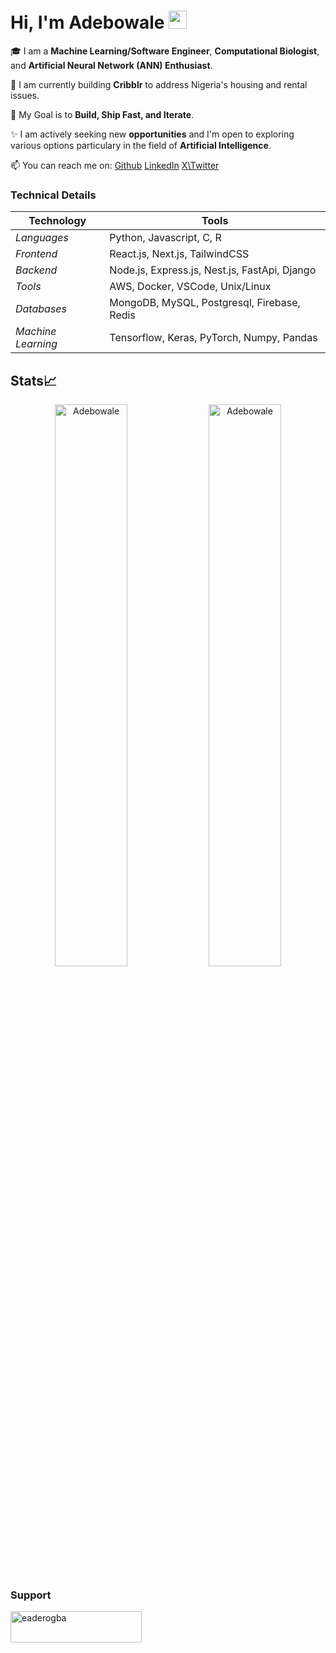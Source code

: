 # Hi, I'm Adebowale <img src="https://github.com/TheDudeThatCode/TheDudeThatCode/blob/master/Assets/Hi.gif" width="29px">


🎓 I am a **Machine Learning/Software Engineer**, **Computational Biologist**, and **Artificial Neural Network (ANN) Enthusiast**.

🌱 I am currently building **Cribblr** to address Nigeria's housing and rental issues.

🎯 My Goal is to **Build, Ship Fast, and Iterate**.

✨ I am actively seeking new **opportunities** and I'm open to exploring various options particulary in the field of **Artificial Intelligence**.

📫 You can reach me on: [Github](https://github.com/eaderogba) [LinkedIn](https://www.linkedin.com/in/adebowaleaderogba/) [X\Twitter](https://www.x.com/CNeuralMind)

### Technical Details
| Technology | Tools |
| -------------| ------------- |
|*Languages* | Python, Javascript, C, R |
|*Frontend*| React.js, Next.js, TailwindCSS|
|*Backend*| Node.js, Express.js, Nest.js, FastApi, Django|
|*Tools*| AWS, Docker, VSCode, Unix/Linux |
|*Databases*| MongoDB, MySQL, Postgresql, Firebase, Redis |
|*Machine Learning*| Tensorflow, Keras, PyTorch, Numpy, Pandas |



## Stats📈
<p align="center">
<!-- <img width="40%" src="https://github-readme-stats.vercel.app/api/top-langs?username=eaderogba&show_icons=true&theme=dracula&title_color=ff8000&text_color=ffffff&bg_color=6a6a6a&locale=en&layout=compact&hide_border=true" alt="Adebowale" />  -->
<img width="48%" src="https://github-readme-stats.vercel.app/api?username=eaderogba&show_icons=true&theme=dracula&title_color=ff8000&text_color=ffffff&bg_color=6a6a6a&locale=en&hide_border=true" alt="Adebowale" />
<img width="48%" src="https://github-readme-streak-stats.herokuapp.com/?user=eaderogba&theme=highcontrast&hide_border=true" alt="Adebowale" />
</p>

<h3 align="left">Support</h3>
<p><a href="https://www.buymeacoffee.com/eaderogba"> <img align="left" src="https://cdn.buymeacoffee.com/buttons/v2/default-yellow.png" height="50" width="210" alt="eaderogba" /></a><a href="https://ko-fi.com/eaderogba"> <img align="left" 
